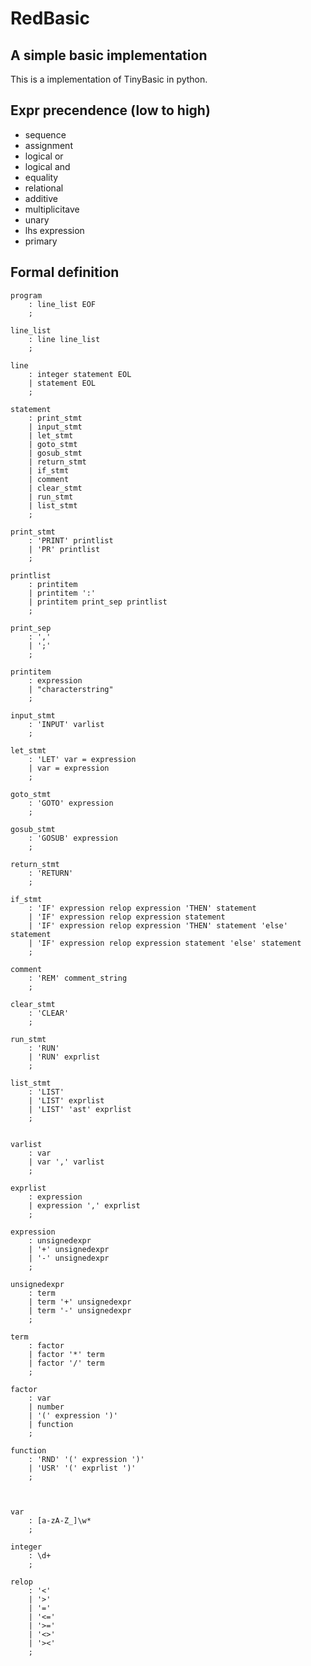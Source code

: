 # RedBasic
## A simple basic implementation

This is a implementation of TinyBasic in python.

## Expr precendence (low to high)
- sequence
- assignment
- logical or
- logical and
- equality
- relational
- additive
- multiplicitave
- unary
- lhs expression
- primary

## Formal definition
    program
        : line_list EOF
        ;

    line_list
        : line line_list
        ;

    line
        : integer statement EOL
        | statement EOL
        ;

    statement 
        : print_stmt
        | input_stmt
        | let_stmt
        | goto_stmt
        | gosub_stmt
        | return_stmt
        | if_stmt
        | comment
        | clear_stmt
        | run_stmt
        | list_stmt
        ;

    print_stmt
        : 'PRINT' printlist
        | 'PR' printlist
        ;

    printlist
        : printitem
        | printitem ':'
        | printitem print_sep printlist
        ;

    print_sep 
        : ','
        | ';'
        ;

    printitem 
        : expression
        | "characterstring"
        ;

    input_stmt
        : 'INPUT' varlist
        ;

    let_stmt
        : 'LET' var = expression
        | var = expression
        ;

    goto_stmt
        : 'GOTO' expression
        ;

    gosub_stmt
        : 'GOSUB' expression
        ;

    return_stmt
        : 'RETURN'
        ;

    if_stmt
        : 'IF' expression relop expression 'THEN' statement
        | 'IF' expression relop expression statement
        | 'IF' expression relop expression 'THEN' statement 'else' statement
        | 'IF' expression relop expression statement 'else' statement
        ;

    comment
        : 'REM' comment_string
        ;

    clear_stmt
        : 'CLEAR'
        ;

    run_stmt
        : 'RUN'
        | 'RUN' exprlist
        ;
    
    list_stmt
        : 'LIST'
        | 'LIST' exprlist
        | 'LIST' 'ast' exprlist
        ;

    
    varlist 
        : var
        | var ',' varlist
        ;

    exprlist 
        : expression
        | expression ',' exprlist
        ;

    expression 
        : unsignedexpr
        | '+' unsignedexpr
        | '-' unsignedexpr
        ;

    unsignedexpr 
        : term
        | term '+' unsignedexpr
        | term '-' unsignedexpr
        ;

    term 
        : factor
        | factor '*' term
        | factor '/' term
        ;

    factor 
        : var
        | number
        | '(' expression ')'
        | function
        ;

    function 
        : 'RND' '(' expression ')'
        | 'USR' '(' exprlist ')'
        ;

    

    var
        : [a-zA-Z_]\w*
        ;
    
    integer
        : \d+
        ;

    relop 
        : '<'
        | '>'
        | '='
        | '<='
        | '>='
        | '<>'
        | '><'
        ;
